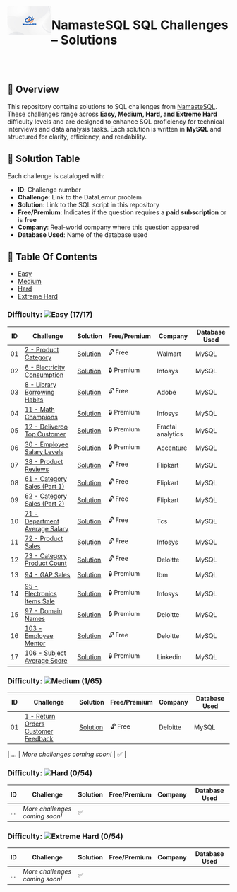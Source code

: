 <p align="left">
  <img src="https://github.com/Jayita11/SQLMastery_One-Stop_SQL_Interview_PrepHub/blob/main/NamasteSQL/default-course-img-2842982153.png" alt="NamasteSQL Logo" width="100" align="left">
  <h1> NamasteSQL SQL Challenges – Solutions</h1>
</p>

<br><br>


## 📌 Overview  
This repository contains solutions to SQL challenges from [NamasteSQL](https://www.namastesql.com/home). These challenges range across **Easy, Medium, Hard, and Extreme Hard** difficulty levels and are designed to enhance SQL proficiency for technical interviews and data analysis tasks. Each solution is written in **MySQL** and structured for clarity, efficiency, and readability.  

## 📜 Solution Table  
Each challenge is cataloged with:  

- **ID**: Challenge number  
- **Challenge**: Link to the DataLemur problem  
- **Solution**: Link to the SQL script in this repository  
- **Free/Premium**: Indicates if the question requires a **paid subscription** or is **free**  
- **Company**: Real-world company where this question appeared
- **Database Used**: Name of the database used 
## 📂 Table Of Contents

- [Easy](#easy)
- [Medium](#medium)
- [Hard](#hard)
- [Extreme Hard](#extremehard)
### Difficulty: ![Easy](https://img.shields.io/badge/Difficulty-Easy-brightgreen) **(17/17)** 

| ID  | Challenge | Solution | Free/Premium | Company | Database Used | 
|----|---------------------------------|-----------|----------------|---------|---------|
| 01  | [2 - Product Category](https://www.namastesql.com/coding-problem/2-product-category?level_id=82791DA7C5D439BA&page=1&pageSize=10) | [Solution](https://github.com/Jayita11/SQLMastery_One-Stop_SQL_Interview_PrepHub/blob/main/NamasteSQL/Easy/2_Product_Category_Solution.sql) | 🔓 Free | Walmart | MySQL | 
| 02  | [6 - Electricity Consumption](https://www.namastesql.com/coding-problem/6-electricity-consumption?level_id=82791DA7C5D439BA&page=1&pageSize=10) | [Solution](https://github.com/Jayita11/SQLMastery_One-Stop_SQL_Interview_PrepHub/blob/main/NamasteSQL/Easy/6_Electricity_Consumption_Solution.sql) | 🔒 Premium | Infosys | MySQL | 
| 03  | [8 - Library Borrowing Habits](https://www.namastesql.com/coding-problem/8-library-borrowing-habits?level_id=82791DA7C5D439BA&page=1&pageSize=10) | [Solution](https://github.com/Jayita11/SQLMastery_One-Stop_SQL_Interview_PrepHub/blob/main/NamasteSQL/Easy/8_Library_Borrowing_Habits_Solution.sql) | 🔓 Free | Adobe | MySQL | 
| 04  | [11 - Math Champions](https://www.namastesql.com/coding-problem/11-math-champions?level_id=82791DA7C5D439BA&page=1&pageSize=10) | [Solution](https://github.com/Jayita11/SQLMastery_One-Stop_SQL_Interview_PrepHub/blob/main/NamasteSQL/Easy/11_Math_Champions_Solution.sql) | 🔒 Premium | Infosys | MySQL | 
| 05  | [12 - Deliveroo Top Customer](https://www.namastesql.com/coding-problem/12-deliveroo-top-customer?level_id=82791DA7C5D439BA&page=1&pageSize=10) | [Solution](https://github.com/Jayita11/SQLMastery_One-Stop_SQL_Interview_PrepHub/blob/main/NamasteSQL/Easy/12_Deliveroo_Top_Customer_Solution.sql) | 🔒 Premium | Fractal analytics | MySQL | 
| 06  | [30 - Employee Salary Levels](https://www.namastesql.com/coding-problem/30-employee-salary-levels?level_id=82791DA7C5D439BA&page=1&pageSize=10) | [Solution](https://github.com/Jayita11/SQLMastery_One-Stop_SQL_Interview_PrepHub/blob/main/NamasteSQL/Easy/30_Employee_Salary_Levels.sql) | 🔒 Premium | Accenture | MySQL |
| 07  | [38 - Product Reviews](https://www.namastesql.com/coding-problem/38-product-reviews?level_id=82791DA7C5D439BA&page=1&pageSize=10) | [Solution](https://github.com/Jayita11/SQLMastery_One-Stop_SQL_Interview_PrepHub/blob/main/NamasteSQL/Easy/38_Product_Reviews_Solution.sql) | 🔓 Free | Flipkart | MySQL |
| 08  | [61 - Category Sales (Part 1)](https://www.namastesql.com/coding-problem/61-category-sales-part-1?level_id=82791DA7C5D439BA&page=1&pageSize=10) | [Solution](https://github.com/Jayita11/SQLMastery_One-Stop_SQL_Interview_PrepHub/blob/main/NamasteSQL/Easy/61_Category_Sales_(Part%201).sql) | 🔓 Free | Flipkart | MySQL |
| 09  | [62 - Category Sales (Part 2)](https://www.namastesql.com/coding-problem/62-category-sales-part-2?level_id=82791DA7C5D439BA&page=1&pageSize=10) | [Solution](https://github.com/Jayita11/SQLMastery_One-Stop_SQL_Interview_PrepHub/blob/main/NamasteSQL/Easy/62_Category_Sales_(Part%202).sql) | 🔓 Free | Flipkart | MySQL |
| 10  | [71 - Department Average Salary](https://www.namastesql.com/coding-problem/71-department-average-salary?level_id=82791DA7C5D439BA&page=1&pageSize=10) | [Solution](https://github.com/Jayita11/SQLMastery_One-Stop_SQL_Interview_PrepHub/blob/main/NamasteSQL/Easy/71_Department_Average_Salary.sql) | 🔓 Free | Tcs | MySQL |
| 11  | [72 - Product Sales](https://www.namastesql.com/coding-problem/72-product-sales?level_id=82791DA7C5D439BA&page=2&pageSize=10) | [Solution](https://github.com/Jayita11/SQLMastery_One-Stop_SQL_Interview_PrepHub/blob/main/NamasteSQL/Easy/72_Product_Sales_Solution.sql) | 🔓 Free | Infosys | MySQL |
| 12  | [73 - Category Product Count](https://www.namastesql.com/coding-problem/73-category-product-count?level_id=82791DA7C5D439BA&page=2&pageSize=10) | [Solution](https://www.namastesql.com/coding-problem/73-category-product-count?level_id=82791DA7C5D439BA&page=2&pageSize=10) | 🔓 Free | Deloitte | MySQL |
| 13  | [94 - GAP Sales](https://www.namastesql.com/coding-problem/94-gap-sales?level_id=82791DA7C5D439BA&page=2&pageSize=10) | [Solution](https://github.com/Jayita11/SQLMastery_One-Stop_SQL_Interview_PrepHub/blob/main/NamasteSQL/Easy/94_GAP_Sales_Solution.sql) | 🔒 Premium | Ibm | MySQL |
| 14  | [95 - Electronics Items Sale](https://www.namastesql.com/coding-problem/95-electronics-items-sale?level_id=82791DA7C5D439BA&page=2&pageSize=10) | [Solution](https://github.com/Jayita11/SQLMastery_One-Stop_SQL_Interview_PrepHub/blob/main/NamasteSQL/Easy/95_Electronics_Items_Sale_Solution.sql) | 🔒 Premium | Infosys | MySQL |
| 15  | [97 - Domain Names](https://www.namastesql.com/coding-problem/97-domain-names?level_id=82791DA7C5D439BA&page=2&pageSize=10) | [Solution](https://www.namastesql.com/coding-problem/97-domain-names?level_id=82791DA7C5D439BA&page=2&pageSize=10https://www.namastesql.com/coding-problem/97-domain-names?level_id=82791DA7C5D439BA&page=2&pageSize=10) | 🔒 Premium | Deloitte | MySQL |
| 16  | [103 - Employee Mentor](https://www.namastesql.com/coding-problem/103-employee-mentor?level_id=82791DA7C5D439BA&page=2&pageSize=10) | [Solution](https://github.com/Jayita11/SQLMastery_One-Stop_SQL_Interview_PrepHub/blob/main/NamasteSQL/Easy/103_Employee_Mentor_Solution.sql) | 🔓 Free | Deloitte | MySQL |
| 17  | [106 - Subject Average Score](https://www.namastesql.com/coding-problem/106-subject-average-score?level_id=82791DA7C5D439BA&page=2&pageSize=10) | [Solution](https://github.com/Jayita11/SQLMastery_One-Stop_SQL_Interview_PrepHub/blob/main/NamasteSQL/Easy/106_Subject_Average_Score_Solution.sql) | 🔒 Premium | Linkedin | MySQL |


### Difficulty: ![Medium](https://img.shields.io/badge/Difficulty-Medium-brightgreen) **(1/65)** 
| ID  | Challenge | Solution | Free/Premium | Company | Database Used | 
|----|---------------------------------|-----------|----------------|---------|---------|
| 01  | [1 - Return Orders Customer Feedback](https://www.namastesql.com/coding-problem/1-return-orders-customer-feedback?level_id=7A8BBAB6D859DFC1&page=1&pageSize=10) | [Solution](https://github.com/Jayita11/SQLMastery_One-Stop_SQL_Interview_PrepHub/blob/main/NamasteSQL/Medium/1_Return_Orders_Customer_Feedback_Solution.sql) | 🔓 Free | Deloitte | MySQL | 

| ... | *More challenges coming soon!* | ✅ |

### Difficulty: ![Hard](https://img.shields.io/badge/Difficulty-Hard-brightgreen) **(0/54)**  
| ID  | Challenge | Solution | Free/Premium | Company | Database Used | 
|----|---------------------------------|-----------|----------------|---------|---------|
| ... | *More challenges coming soon!* | ✅ |

### Difficulty: ![Extreme Hard](https://img.shields.io/badge/Difficulty-Hard-brightgreen) **(0/54)**  
| ID  | Challenge | Solution | Free/Premium | Company | Database Used | 
|----|---------------------------------|-----------|----------------|---------|---------|
| ... | *More challenges coming soon!* | ✅ |




